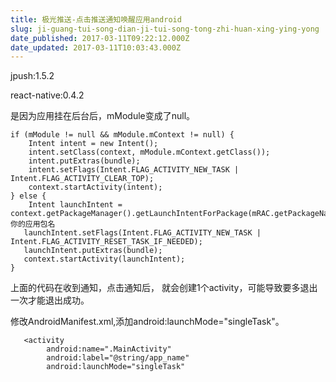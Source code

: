 ```yaml
---
title: 极光推送-点击推送通知唤醒应用android
slug: ji-guang-tui-song-dian-ji-tui-song-tong-zhi-huan-xing-ying-yong
date_published: 2017-03-11T09:22:12.000Z
date_updated: 2017-03-11T10:03:43.000Z
---
```


jpush:1.5.2

react-native:0.4.2

是因为应用挂在后台后，mModule变成了null。

    
    if (mModule != null && mModule.mContext != null) {
        Intent intent = new Intent();
        intent.setClass(context, mModule.mContext.getClass());
        intent.putExtras(bundle);
        intent.setFlags(Intent.FLAG_ACTIVITY_NEW_TASK | Intent.FLAG_ACTIVITY_CLEAR_TOP);
        context.startActivity(intent);                    
    } else {
        Intent launchIntent = context.getPackageManager().getLaunchIntentForPackage(mRAC.getPackageName());//mRAC.getPackageName()==你的应用包名
       launchIntent.setFlags(Intent.FLAG_ACTIVITY_NEW_TASK | Intent.FLAG_ACTIVITY_RESET_TASK_IF_NEEDED);                    
       launchIntent.putExtras(bundle);
       context.startActivity(launchIntent);                    
    }
    

上面的代码在收到通知，点击通知后， 就会创建1个activity，可能导致要多退出一次才能退出成功。

修改AndroidManifest.xml,添加android:launchMode="singleTask"。

       <activity
            android:name=".MainActivity"
            android:label="@string/app_name"
            android:launchMode="singleTask"  
    
